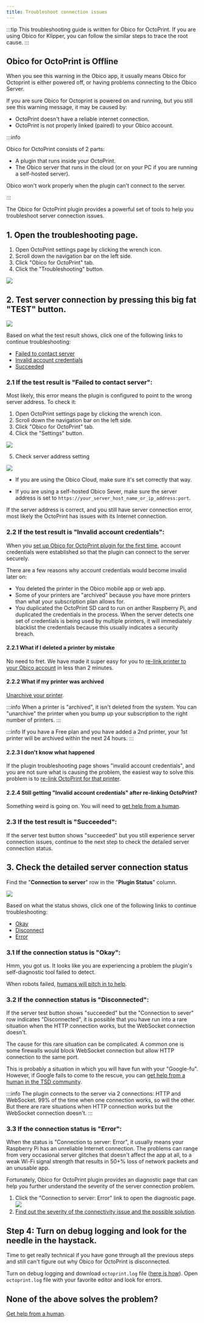 ```yaml
---
title: Troubleshoot connection issues
---
```


:::tip
This troubleshooting guide is written for Obico for OctoPrint. If you are using Obico for Klipper, you can follow the similar steps to trace the root cause.
:::

## <span className="text--warning">Obico for OctoPrint is Offline</span>

When you see this warning in the Obico app, it usually means Obico for Octoprint is either powered off, or having problems connecting to the Obico Server.

If you are sure Obico for Octoprint is powered on and running, but you still see this warning message, it may be caused by:

* OctoPrint doesn't have a reliable internet connection.
* OctoPrint is not properly linked (paired) to your Obico account.

:::info

Obico for OctoPrint consists of 2 parts:

* A plugin that runs inside your OctoPrint.
* The Obico server that runs in the cloud (or on your PC if you are running a self-hosted server).

Obico won't work properly when the plugin can't connect to the server.

:::

The Obico for OctoPrint plugin provides a powerful set of tools to help you troubleshoot server connection issues.

## 1. Open the troubleshooting page.

1. Open OctoPrint settings page by clicking the wrench icon.
1. Scroll down the navigation bar on the left side.
1. Click "Obico for OctoPrint" tab.
1. Click the "Troubleshooting" button.

![](/img/user-guides/helpdocs/open-troubleshooting-page.gif)

## 2. Test server connection by pressing this big fat "TEST" button.

![](/img/user-guides/helpdocs/tsd-plugin-test-connnection.png)

Based on what the test result shows, click one of the following links to continue troubleshooting:

* [<span className="text--danger">Failed to contact server</span>](#21-if-the-test-result-is-failed-to-contact-server)
* [<span className="text--danger">Invalid account credentials</span>](#22-if-the-test-result-is-invalid-account-credentials)
* [<span className="text--success">Succeeded</span>](#23-if-the-test-result-is-succeeded)

### 2.1 If the test result is "<span className="text--danger">Failed to contact server</span>":

Most likely, this error means the plugin is configured to point to the wrong server address. To check it:

1. Open OctoPrint settings page by clicking the wrench icon.
2. Scroll down the navigation bar on the left side.
3. Click "Obico for OctoPrint" tab.
4. Click the "Settings" button.

![](/img/user-guides/helpdocs/tsd-plugin-open-settings-page.gif)

5. Check server address setting

![](/img/user-guides/helpdocs/tsd-plugin-server-address.png)

- If you are using the Obico Cloud, make sure it's set correctly that way.

- If you are using a self-hosted Obico Sever, make sure the server address is set to `https://your_server_host_name_or_ip_address:port`.

If the server address is correct, and you still have server connection error, most likely the OctoPrint has issues with its Internet connection.

### 2.2 If the test result is "<span className="text--danger">Invalid account credentials</span>":

When you [set up Obico for OctoPrint plugin for the first time](/docs/user-guides/octoprint-plugin-setup), account credentials were established so that the plugin can connect to the server securely.

There are a few reasons why account credentials would become invalid later on:

* You deleted the printer in the Obico mobile app or web app.
* Some of your printers are "archived" because you have more printers than what your subscription plan allows for.
* You duplicated the OctoPrint SD card to run on anther Raspberry Pi, and duplicated the credentials in the process. When the server detects one set of credentials is being used by multiple printers, it will immediately blacklist the credentials because this usually indicates a security breach.


#### 2.2.1 What if I deleted a printer by mistake

No need to fret. We have made it super easy for you to [re-link printer to your Obico account](/docs/user-guides/octoprint-plugin-setup-manual-link) in less than 2 minutes.

#### 2.2.2 What if my printer was archived

[Unarchive your printer](/docs/user-guides/unarchive-printer).

:::info
When a printer is "archived", it isn't deleted from the system. You can "unarchive" the printer when you bump up your subscription to the right number of printers.
:::

:::info
If you have a Free plan and you have added a 2nd printer, your 1st printer will be archived within the next 24 hours.
:::

#### 2.2.3 I don't know what happened

If the plugin troubleshooting page shows "invalid account credentials", and you are not sure what is causing the problem, the easiest way to solve this problem is to [re-link OctoPrint for that printer](/docs/user-guides/octoprint-plugin-setup-manual-link).

#### 2.2.4 Still getting "<span className="text--danger">Invalid account credentials</span>" after re-linking OctoPrint?

Something weird is going on. You will need to [get help from a human](/docs/user-guides/contact-us-for-support).

### 2.3 If the test result is "<span className="text--success">Succeeded</span>":

If the server test button shows "succeeded" but you still experience server connection issues, continue to the next step to check the detailed server connection status.

## 3. Check the detailed server connection status

Find the "**Connection to server**" row in the "**Plugin Status**" column.

![](/img/user-guides/helpdocs/tsd-plugin-troubleshooting-status.jpg)

Based on what the status shows, click one of the following links to continue troubleshooting:

* [<span className="text--success">Okay</span>](#31-if-the-connection-status-is-okay)
* [<span className="text--danger">Disconnect</span>](#32-if-the-connection-status-is-disconnect)
* [<span className="text--danger">Error</span>](#21-if-the-test-result-is-failed-to-contact-server)

### 3.1 If the connection status is "<span className="text--success">Okay</span>":

Hmm, you got us. It looks like you are experiencing a problem the plugin's self-diagnostic tool failed to detect.

When robots failed, [humans will pitch in to help](/docs/user-guides/contact-us-for-support).

### 3.2 If the connection status is "<span className="text--danger">Disconnected</span>":

If the server test button shows "succeeded" but the "Connection to sever" row indicates "Disconnected", it is possible that you have run into a rare situation when the HTTP connection works, but the WebSocket connection doesn't.

The cause for this rare situation can be complicated. A common one is some firewalls would block WebSocket connection but allow HTTP connection to the same port.

This is probably a situation in which you will have fun with your "Google-fu". However, if Google fails to come to the rescue, you can [get help from a human in the TSD community](/docs/user-guides/contact-us-for-support).

:::info
The plugin connects to the server via 2 connections: HTTP and WebSocket. 99% of the time when one connection works, so will the other. But there are rare situations when HTTP connection works but the WebSocket connection doesn't.
:::

### 3.3 If the connection status is "<span className="text--danger">Error</span>":

When the status is "<span className="text--danger">Connection to server: Error</span>", it usually means your Raspberry Pi has an unreliable Internet connection. The problems can range from very occasional server glitches that doesn't affect the app at all, to a weak Wi-Fi signal strength that results in 50+% loss of network packets and an unusable app.

Fortunately, Obico for OctoPrint plugin provides an diagnostic page that can help you further understand the severity of the server connection problem.

1. Click the "<span className="text--danger">Connection to server: Error</span>" link to open the diagnostic page.
![](/img/user-guides/helpdocs/tsd-plugin-server-connection-error.jpg)
2. [Find out the severity of the connectivity issue and the possible solution](/docs/user-guides/connectivity-error-report#how-to-assess-the-server-connectivity-issues).


## Step 4: Turn on debug logging and look for the needle in the haystack.

Time to get really technical if you have gone through all the previous steps and still can't figure out why Obico for OctoPrint is disconnected.

Turn on debug logging and download `octoprint.log` file ([here is how](/docs/user-guides/turn-on-debug-logging)). Open `octoprint.log` file with your favorite editor and look for errors.

## None of the above solves the problem?

[Get help from a human](/docs/user-guides/contact-us-for-support).
